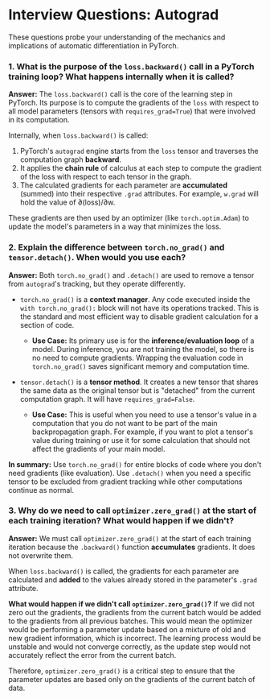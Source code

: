 # Interview Questions: Autograd

These questions probe your understanding of the mechanics and implications of automatic differentiation in PyTorch.

### 1. What is the purpose of the `loss.backward()` call in a PyTorch training loop? What happens internally when it is called?

**Answer:**
The `loss.backward()` call is the core of the learning step in PyTorch. Its purpose is to compute the gradients of the `loss` with respect to all model parameters (tensors with `requires_grad=True`) that were involved in its computation.

Internally, when `loss.backward()` is called:
1.  PyTorch's `autograd` engine starts from the `loss` tensor and traverses the computation graph **backward**.
2.  It applies the **chain rule** of calculus at each step to compute the gradient of the loss with respect to each tensor in the graph.
3.  The calculated gradients for each parameter are **accumulated** (summed) into their respective `.grad` attributes. For example, `w.grad` will hold the value of ∂(loss)/∂w.

These gradients are then used by an optimizer (like `torch.optim.Adam`) to update the model's parameters in a way that minimizes the loss.

### 2. Explain the difference between `torch.no_grad()` and `tensor.detach()`. When would you use each?

**Answer:**
Both `torch.no_grad()` and `.detach()` are used to remove a tensor from `autograd`'s tracking, but they operate differently.

-   `torch.no_grad()` is a **context manager**. Any code executed inside the `with torch.no_grad():` block will not have its operations tracked. This is the standard and most efficient way to disable gradient calculation for a section of code.
    -   **Use Case:** Its primary use is for the **inference/evaluation loop** of a model. During inference, you are not training the model, so there is no need to compute gradients. Wrapping the evaluation code in `torch.no_grad()` saves significant memory and computation time.

-   `tensor.detach()` is a **tensor method**. It creates a new tensor that shares the same data as the original tensor but is "detached" from the current computation graph. It will have `requires_grad=False`.
    -   **Use Case:** This is useful when you need to use a tensor's value in a computation that you do not want to be part of the main backpropagation graph. For example, if you want to plot a tensor's value during training or use it for some calculation that should not affect the gradients of your main model.

**In summary:** Use `torch.no_grad()` for entire blocks of code where you don't need gradients (like evaluation). Use `.detach()` when you need a specific tensor to be excluded from gradient tracking while other computations continue as normal.

### 3. Why do we need to call `optimizer.zero_grad()` at the start of each training iteration? What would happen if we didn't?

**Answer:**
We must call `optimizer.zero_grad()` at the start of each training iteration because the `.backward()` function **accumulates** gradients. It does not overwrite them.

When `loss.backward()` is called, the gradients for each parameter are calculated and **added** to the values already stored in the parameter's `.grad` attribute.

**What would happen if we didn't call `optimizer.zero_grad()`?**
If we did not zero out the gradients, the gradients from the current batch would be added to the gradients from all previous batches. This would mean the optimizer would be performing a parameter update based on a mixture of old and new gradient information, which is incorrect. The learning process would be unstable and would not converge correctly, as the update step would not accurately reflect the error from the current batch.

Therefore, `optimizer.zero_grad()` is a critical step to ensure that the parameter updates are based only on the gradients of the current batch of data.
